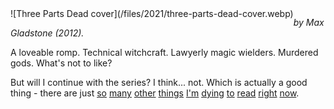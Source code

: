 <!--
.. title: Three Parts Dead
.. slug: three-parts-dead
.. date: 2021-12-15 23:16:46 UTC-06:00
.. tags: media,book,novel,science-fiction,fantasy
-->

<span style="float: left">
![Three Parts Dead cover](/files/2021/three-parts-dead-cover.webp)
</span>

*by Max Gladstone (2012).*

A loveable romp. Technical witchcraft. Lawyerly magic wielders. Murdered gods.
What's not to like?

But will I continue with the series? I think... not. Which is actually a good
thing - there are just
[so](https://www.goodreads.com/book/show/189147.To_Your_Scattered_Bodies_Go)
[many](https://www.goodreads.com/book/show/968902.Dying_Inside)
[other](https://www.goodreads.com/book/show/26187256-the-thing-itself)
[things](https://www.goodreads.com/book/show/36836025-the-electric-state)
[I'm](https://www.goodreads.com/book/show/25372801-all-the-birds-in-the-sky)
[dying](https://www.goodreads.com/book/show/42036538-gideon-the-ninth)
[to](https://www.goodreads.com/book/show/13821.Lord_of_Light)
[read](https://www.goodreads.com/book/show/13259270-free-will)
[right](https://www.goodreads.com/book/show/50202953-piranesi)
[now](https://www.goodreads.com/book/show/31379914-the-collapsing-empire).

<br style="clear: left" />

